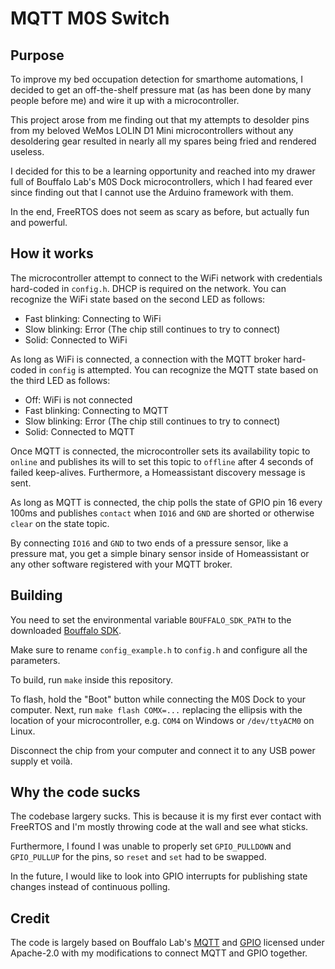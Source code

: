 # MQTT M0S Switch
## Purpose
To improve my bed occupation detection for smarthome automations, I decided to get an off-the-shelf pressure mat (as has been done by many people before me) and wire it up with a microcontroller.

This project arose from me finding out that my attempts to desolder pins from my beloved WeMos LOLIN D1 Mini microcontrollers without any desoldering gear resulted in nearly all my spares being fried and rendered useless.

I decided for this to be a learning opportunity and reached into my drawer full of Bouffalo Lab's M0S Dock microcontrollers, which I had feared ever since finding out that I cannot use the Arduino framework with them.

In the end, FreeRTOS does not seem as scary as before, but actually fun and powerful.

## How it works
The microcontroller attempt to connect to the WiFi network with credentials hard-coded in `config.h`. DHCP is required on the network. You can recognize the WiFi state based on the second LED as follows:
- Fast blinking: Connecting to WiFi
- Slow blinking: Error (The chip still continues to try to connect)
- Solid: Connected to WiFi

As long as WiFi is connected, a connection with the MQTT broker hard-coded in `config` is attempted. You can recognize the MQTT state based on the third LED as follows:
- Off: WiFi is not connected
- Fast blinking: Connecting to MQTT
- Slow blinking: Error (The chip still continues to try to connect)
- Solid: Connected to MQTT

Once MQTT is connected, the microcontroller sets its availability topic to `online` and publishes its will to set this topic to `offline` after 4 seconds of failed keep-alives. Furthermore, a Homeassistant discovery message is sent.

As long as MQTT is connected, the chip polls the state of GPIO pin 16 every 100ms and publishes `contact` when `IO16` and `GND` are shorted or otherwise `clear` on the state topic.

By connecting `IO16` and `GND` to two ends of a pressure sensor, like a pressure mat, you get a simple binary sensor inside of Homeassistant or any other software registered with your MQTT broker.

## Building
You need to set the environmental variable `BOUFFALO_SDK_PATH` to the downloaded [Bouffalo SDK](https://github.com/bouffalolab/bouffalo_sdk/).

Make sure to rename `config_example.h` to `config.h` and configure all the parameters.

To build, run `make` inside this repository.

To flash, hold the "Boot" button while connecting the M0S Dock to your computer. Next, run `make flash COMX=...` replacing the ellipsis with the location of your microcontroller, e.g. `COM4` on Windows or `/dev/ttyACM0` on Linux.

Disconnect the chip from your computer and connect it to any USB power supply et voilà.

## Why the code sucks
The codebase largery sucks. This is because it is my first ever contact with FreeRTOS and I'm mostly throwing code at the wall and see what sticks.

Furthermore, I found I was unable to properly set `GPIO_PULLDOWN` and `GPIO_PULLUP` for the pins, so `reset` and `set` had to be swapped.

In the future, I would like to look into GPIO interrupts for publishing state changes instead of continuous polling.

## Credit
The code is largely based on Bouffalo Lab's [MQTT](https://github.com/bouffalolab/bouffalo_sdk/tree/76ebf6ffcbc2a81d18dd18eb3a22810779edae1a/examples/wifi/sta/wifi_mqtt_pub) and [GPIO](https://github.com/bouffalolab/bouffalo_sdk/tree/76ebf6ffcbc2a81d18dd18eb3a22810779edae1a/examples/peripherals/gpio/gpio_input_output) licensed under Apache-2.0 with my modifications to connect MQTT and GPIO together.